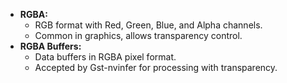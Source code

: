 - **RGBA:**
    - RGB format with Red, Green, Blue, and Alpha channels.
    - Common in graphics, allows transparency control.
- **RGBA Buffers:**
    - Data buffers in RGBA pixel format.
    - Accepted by Gst-nvinfer for processing with transparency.
